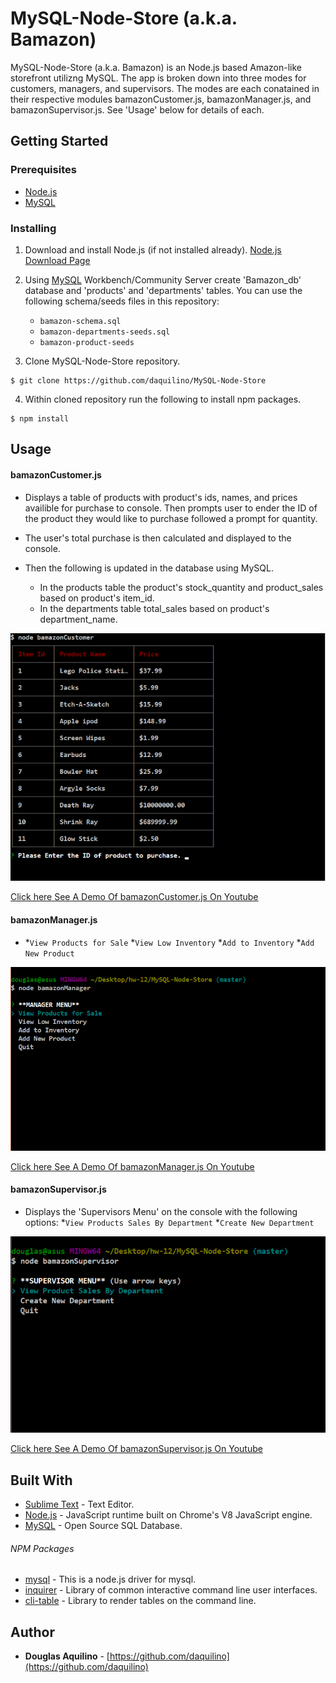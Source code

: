 # MySQL-Node-Store (a.k.a. Bamazon)
	
MySQL-Node-Store (a.k.a. Bamazon) is an Node.js based Amazon-like storefront utilizng MySQL. The app is broken down into three modes for customers, managers, and supervisors.  The modes are each conatained in their respective modules bamazonCustomer.js, bamazonManager.js, and bamazonSupervisor.js. See 'Usage' below for details of each. 

	
## Getting Started

### Prerequisites

* [Node.js](https://nodejs.org) 
* [MySQL](https://www.mysql.com/)


### Installing

1. Download and install Node.js (if not installed already). 
[Node.js Download Page](https://nodejs.org/en/download/)

2. Using [MySQL](https://www.mysql.com/) Workbench/Community Server  create 'Bamazon_db' database 
and 'products' and 'departments' tables. 
You can use the following schema/seeds files in this repository:
	
	* `bamazon-schema.sql`
	* `bamazon-departments-seeds.sql`
	* `bamazon-product-seeds`

3. Clone MySQL-Node-Store repository. 

```
$ git clone https://github.com/daquilino/MySQL-Node-Store
```

4. Within cloned repository run the following to install npm packages.

```
$ npm install
```


## Usage
#### bamazonCustomer.js

* Displays a table of products with product's ids, names, and prices availible for purchase to console. Then prompts user to ender the ID of the product they would like to purchase followed a prompt for quantity.

* The user's total purchase is then calculated and displayed to the console.

* Then the following is updated in the database using MySQL.
	* In the products table the product's stock_quantity and product_sales based on product's item_id.
	* In the departments table total_sales based on product's department_name. 

<img src="/images/customer.png" alt="bamazonCustomer screenshot" width="640">

 
 [Click here See A Demo Of bamazonCustomer.js On Youtube](https://www.youtube.com/watch?v=aYcN7VBt1L0)



 #### bamazonManager.js

*  
	*`View Products for Sale`
	*`View Low Inventory`
	*`Add to Inventory`
	*`Add New Product`

<img src="/images/manager.png" alt="bamazonManager screenshot" width="640">

[Click here See A Demo Of bamazonManager.js On Youtube](https://www.youtube.com/watch?v=8DppxLZ7bqE)


#### bamazonSupervisor.js

*  Displays the 'Supervisors Menu' on the console with the following options:
	*`View Products Sales By Department`
	*`Create New Department`
	


<img src="/images/supervisor.png" alt="bamazonSupervisor screenshot" width="640">

[Click here See A Demo Of bamazonSupervisor.js On Youtube](https://www.youtube.com/watch?v=UW71qn9o-Qo)


## Built With

* [Sublime Text](https://www.sublimetext.com/) - Text Editor.
* [Node.js](https://nodejs.org) - JavaScript runtime built on Chrome's V8 JavaScript engine.
* [MySQL](https://www.mysql.com/) - Open Source SQL Database.

###### NPM Packages

* [mysql](https://www.npmjs.com/package/mysql)	- This is a node.js driver for mysql.
* [inquirer](https://www.npmjs.com/package/inquirer) - Library of common interactive command line user interfaces.
* [cli-table](https://www.npmjs.com/package/cli-table)	- Library to render tables on the command line.



## Author

* **Douglas Aquilino** - [https://github.com/daquilino](https://github.com/daquilino)
